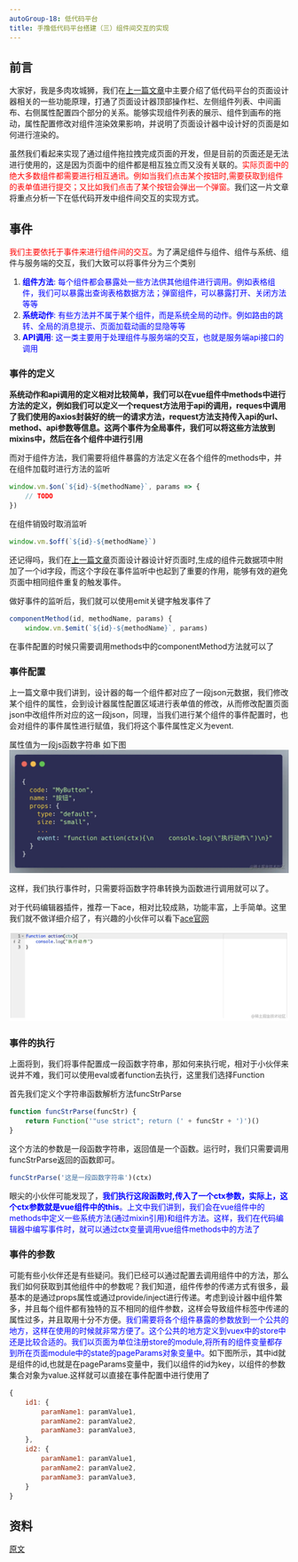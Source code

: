 ```yaml
---
autoGroup-18: 低代码平台
title: 手撸低代码平台搭建（三）组件间交互的实现
---
```

## 前言
大家好，我是多肉攻城狮，我们在[上一篇文章](https://juejin.cn/post/7015878414083031048)中主要介绍了低代码平台的页面设计器相关的一些功能原理，打通了页面设计器顶部操作栏、左侧组件列表、中间画布、右侧属性配置四个部分的关系。能够实现组件列表的展示、组件到画布的拖动，属性配置修改对组件渲染效果影响，并说明了页面设计器中设计好的页面是如何进行渲染的。

虽然我们看起来实现了通过组件拖拉拽完成页面的开发，但是目前的页面还是无法进行使用的，这是因为页面中的组件都是相互独立而又没有关联的。<span style="color: red">实际页面中的绝大多数组件都需要进行相互通讯。例如当我们点击某个按钮时,需要获取到组件的表单值进行提交；又比如我们点击了某个按钮会弹出一个弹窗。</span>我们这一片文章将重点分析一下在低代码开发中组件间交互的实现方式。

## 事件
<span style="color:red">我们主要依托于事件来进行组件间的交互</span>。为了满足组件与组件、组件与系统、组件与服务端的交互，我们大致可以将事件分为三个类别

1. <span style="color: blue">**组件方法**: 每个组件都会暴露处一些方法供其他组件进行调用。例如表格组件，我们可以暴露出查询表格数据方法；弹窗组件，可以暴露打开、关闭方法等等</span>
2. <span style="color: blue">**系统动作**: 有些方法并不属于某个组件，而是系统全局的动作。例如路由的跳转、全局的消息提示、页面加载动画的显隐等等</span>
3. <span style="color: blue">**API调用**: 这一类主要用于处理组件与服务端的交互，也就是服务端api接口的调用</span>

### 事件的定义
**系统动作和api调用的定义相对比较简单，我们可以在vue组件中methods中进行方法的定义，例如我们可以定义一个request方法用于api的调用，reques中调用了我们使用的axios封装好的统一的请求方法，request方法支持传入api的url、method、api参数等信息。这两个事件为全局事件，我们可以将这些方法放到mixins中，然后在各个组件中进行引用**

而对于组件方法，我们需要将组件暴露的方法定义在各个组件的methods中，并在组件加载时进行方法的监听
```js
window.vm.$on(`${id}-${methodName}`, params => {
    // TODO
})
```
在组件销毁时取消监听
```js
window.vm.$off(`${id}-${methodName}`)
```
还记得吗，我们在[上一篇文章](https://juejin.cn/post/7015878414083031048)页面设计器设计好页面时,生成的组件元数据项中附加了一个id字段，而这个字段在事件监听中也起到了重要的作用，能够有效的避免页面中相同组件重复的触发事件。

做好事件的监听后，我们就可以使用emit关键字触发事件了
```js
componentMethod(id, methodName, params) {
    window.vm.$emit(`${id}-${methodName}`, params)
```
在事件配置的时候只需要调用methods中的componentMethod方法就可以了

### 事件配置
上一篇文章中我们讲到，设计器的每一个组件都对应了一段json元数据，我们修改某个组件的属性，会到设计器属性配置区域进行表单值的修改，从而修改配置页面json中改组件所对应的这一段json，同理，当我们进行某个组件的事件配置时，也会对组件的事件属性进行赋值，我们将这个事件属性定义为event.

属性值为一段js函数字符串 如下图
![元数据json](./images/4c02ec0884774b1aa77ccbda35bfc5b6_tplv-k3u1fbpfcp-zoom-in-crop-mark_1304_0_0_0.png)

这样，我们执行事件时，只需要将函数字符串转换为函数进行调用就可以了。

对于代码编辑器插件，推荐一下ace，相对比较成熟，功能丰富，上手简单。这里我们就不做详细介绍了，有兴趣的小伙伴可以看下[ace官网](https://ace.c9.io/)

![ace](./images/30f0ea850f434331b89d330f0b9c3087_tplv-k3u1fbpfcp-zoom-in-crop-mark_1304_0_0_0.png)

### 事件的执行
上面将到，我们将事件配置成一段函数字符串，那如何来执行呢，相对于小伙伴来说并不难，我们可以使用eval或者function去执行，这里我们选择Function

首先我们定义个字符串函数解析方法funcStrParse
```js
function funcStrParse(funcStr) {
    return Function('"use strict"; return (' + funcStr + ')')()
}
```
这个方法的参数是一段函数字符串，返回值是一个函数。运行时，我们只需要调用funcStrParse返回的函数即可。
```js
funcStrParse('这是一段函数字符串')(ctx)
```
眼尖的小伙伴可能发现了，<span style="color: blue">**我们执行这段函数时,传入了一个ctx参数，实际上，这个ctx参数就是vue组件中的this**。上文中我们讲到，我们会在vue组件中的methods中定义一些系统方法(通过mixin引用)和组件方法。这样，我们在代码编辑器中编写事件时，就可以通过ctx变量调用vue组件methods中的方法了</span>

### 事件的参数
可能有些小伙伴还是有些疑问。我们已经可以通过配置去调用组件中的方法，那么我们如何获取到其他组件中的参数呢？我们知道，组件传参的传递方式有很多，最基本的是通过props属性或通过provide/inject进行传递。考虑到设计器中组件繁多，并且每个组件都有独特的互不相同的组件参数，这样会导致组件标签中传递的属性过多，并且取用十分不方便。<span style="color: blue">我们需要将各个组件暴露的参数放到一个公共的地方，这样在使用的时候就非常方便了。这个公共的地方定义到vuex中的store中还是比较合适的。我们以页面为单位注册store的module,将所有的组件变量都存到所在页面module中的state的pageParams对象变量中。</span>如下图所示，其中id就是组件的id,也就是在pageParams变量中，我们以组件的id为key，以组件的参数集合对象为value.这样就可以直接在事件配置中进行使用了
```js
{
    id1: {
        paramName1: paramValue1,
        paramName2: paramValue2,
        paramName3: paramValue3,
    },
    id2: {
        paramName1: paramValue1,
        paramName2: paramValue2,
        paramName3: paramValue3,
    }
}
```


## 资料
[原文](https://juejin.cn/post/7017351830896115726#heading-2)